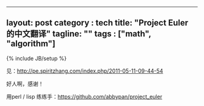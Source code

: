 
---
layout: post
category : tech
title:  "Project Euler 的中文翻译"
tagline: ""
tags : ["math", "algorithm"] 
---
{% include JB/setup %}

见：http://pe.spiritzhang.com/index.php/2011-05-11-09-44-54

好人啊，感谢！

用perl / lisp 练练手：https://github.com/abbypan/project_euler 

